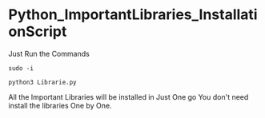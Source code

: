 # Python_ImportantLibraries_InstallationScript
Just Run the Commands

`sudo -i`

`python3 Librarie.py`

All the Important Libraries will be installed in Just One go You don't need install the libraries One by One.
